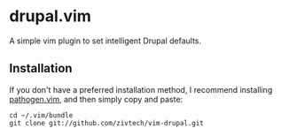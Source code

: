 # drupal.vim

A simple vim plugin to set intelligent Drupal defaults. 

## Installation
If you don't have a preferred installation method, I recommend installing [pathogen.vim](https://github.com/tpope/vim-pathogen), and then simply copy and paste:

    cd ~/.vim/bundle
    git clone git://github.com/zivtech/vim-drupal.git
